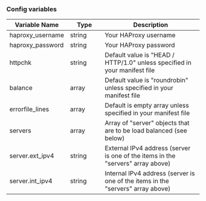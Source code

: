 <!-- post: -->


### Config variables 
<table class="table table-bordered table-striped"> 
<colgroup> 
<col width="20%"> 
<col width="20%"> 
<col width="60%"> 
</colgroup> 
<thead> 
<tr> 
 <th> Variable Name </th> 
 <th> Type </th> 
 <th> Description </th> 
</tr> 
</thead> 
<tbody> 
<tr> 
 <td> haproxy_username </td> 
 <td> string </td> 
 <td> Your HAProxy username </td> 
</tr> 
<tr> 
 <td> haproxy_password </td> 
 <td> string </td> 
 <td> Your HAProxy password </td> 
</tr> 
<tr> 
 <td> httpchk </td> 
 <td> string </td> 
 <td> Default value is "HEAD / HTTP/1.0" unless specified in your manifest file </td> 
</tr> 
<tr> 
 <td> balance </td> 
 <td> array </td> 
 <td> Default value is "roundrobin" unless specified in your manifest file </td> 
</tr> 
<tr> 
 <td> errorfile_lines </td> 
 <td> array </td> 
 <td> Default is empty array unless specified in your manifest file </td> 
</tr> 
<tr> 
 <td> servers </td> 
 <td> array </td> 
 <td> Array of "server" objects that are to be load balanced (see below) </td> 
</tr> 
<tr> 
 <td> server.ext_ipv4 </td> 
 <td> string </td> 
 <td> External IPv4 address (server is one of the items in the "servers" array above) </td> 
</tr> 
<tr> 
 <td> server.int_ipv4 </td> 
 <td> string </td> 
 <td> Internal IPv4 address (server is one of the items in the "servers" array above) </td> 
</tr> 
</tbody> 
</table> 





